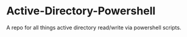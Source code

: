 # Active-Directory-Powershell
A repo for all things active directory read/write via powershell scripts. 
